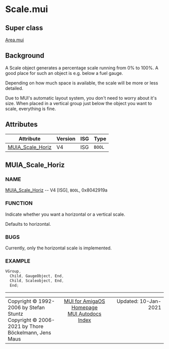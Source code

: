 # Scale.mui
## Super class
[Area.mui](MUI_Area.md)
## Background
A Scale object generates a percentage scale running from 0% to 100%. A good
place for such an object is e.g. below a fuel gauge.

Depending on how much space is available, the scale will be more or less
detailed.

Due to MUI's automatic layout system, you don't need to worry about it's
size. When placed in a vertical group just below the object you want to
scale, everything is fine.
## Attributes
Attribute|Version|ISG|Type
---------|-------|---|----
[MUIA_Scale_Horiz](MUI_Scale.md/#MUIA_Scale_Horiz)|V4|ISG|`BOOL`

## MUIA_Scale_Horiz
### NAME
[MUIA_Scale_Horiz](MUI_Scale.md/#MUIA_Scale_Horiz) -- V4 [ISG], `BOOL`, 0x8042919a

### FUNCTION
Indicate whether you want a horizontal or a vertical scale.

Defaults to horizontal.

### BUGS
Currently, only the horizontal scale is implemented.

### EXAMPLE
```c++
VGroup,
  Child, GaugeObject, End,
  Child, Scaleobject, End,
  End;
```

----
<table class='compact' style='border: none; border-spacing: 0px; margin: 0px' width='100%'>
<tr>
<td style='text-align: left; vertical-align: top' width='33%'>Copyright &copy 1992-2006 by Stefan Stuntz<br>Copyright &copy 2006-2021 by Thore B&ouml;ckelmann, Jens Maus</TD>
<td style='text-align: center; vertical-align: top' width='33%'>
<a href=http://github.com/amiga-mui/muidev>MUI for AmigaOS Homepage</a><br>
<a href=http://github.com/amiga-mui/muidev/autodocs/autodocs.md>MUI Autodocs Index</a>
</td>
<td style='text-align: right; vertical-align: top' width='33%'>Updated: 10-Jan-2021</td>
</tr>
</table>
